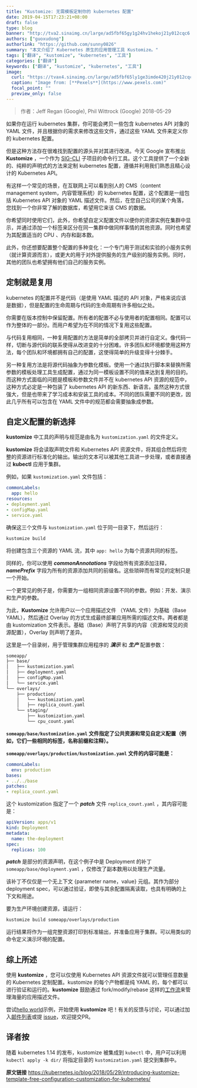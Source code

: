 ```yaml
---
title: "Kustomize: 无需模板定制你的 kubernetes 配置"
date: 2019-04-15T17:23:21+08:00
draft: false
type: blog
banner: "http://tva2.sinaimg.cn/large/ad5fbf65gy1g24hv1hekoj21y012cqc6.jpg"
authors: ["guoxudong"]
authorlink: "https://github.com/sunny0826"
summary: "本文介绍了 Kubernetes 原生的应用管理工具 Kustomize。"
tags: ["翻译", "kustomize", "kubernetes", "工具"]
categories: ["翻译"]
keywords: ["翻译", "kustomize", "kubernetes", "工具"]
image:
  curl: "https://tvax4.sinaimg.cn/large/ad5fbf65ly1ge3imde420j21y012cqc6.jpg"
  caption: "Image from: [**Pexels**](https://www.pexels.com)"
  focal_point: ""
  preview_only: false
---
```

> 作者：Jeff Regan (Google), Phil Wittrock (Google) 2018-05-29

如果你在运行 kubernetes 集群，你可能会拷贝一些包含 kubernetes API 对象的 YAML 文件，并且根据你的需求来修改这些文件，通过这些 YAML 文件来定义你的 kubernetes 配置。

但是这种方法存在很难找到配置的源头并对其进行改进。今天 Google 宣布推出 **Kustomize** ，一个作为 [SIG-CLI](https://github.com/kubernetes/community/tree/master/sig-cli) 子项目的命令行工具。这个工具提供了一个全新的、纯粹的声明式的方法来定制 kubernetes 配置，遵循并利用我们熟悉且精心设计的 Kubernetes API。

有这样一个常见的场景，在互联网上可以看到别人的 CMS（content management system，内容管理系统）的 kubernetes 配置，这个配置是一组包括 Kubernetes API 对象的 YAML 描述文件。然后，在您自己公司的某个角落，您找到一个你非常了解的数据库，希望用它来该 CMS 的数据。

你希望同时使用它们，此外，你希望自定义配置文件以便你的资源实例在集群中显示，并通过添加一个标签来区分在同一集群中做同样事情的其他资源。同时也希望为其配置适当的 CPU 、内存和副本数。

此外，你还想要配置整个配置的多种变化：一个专门用于测试和实验的小服务实例（就计算资源而言），或更大的用于对外提供服务的生产级别的服务实例。同时，其他的团队也希望拥有他们自己的服务实例。

## 定制就是复用
kubernetes 的配置并不是代码（是使用 YAML 描述的 API 对象，严格来说应该是数据），但是配置的生命周期与代码的生命周期有许多相似之处。

你需要在版本控制中保留配置。所有者的配置不必与使用者的配置相同。配置可以作为整体的一部分。而用户希望为在不同的情况下复用这些配置。

与代码复用相同，一种复用配置的方法是简单的全部拷贝并进行自定义。像代码一样，切断与源代码的联系使得从改进变的十分困难。许多团队和环境都使用这种方法，每个团队和环境都拥有自己的配置，这使得简单的升级变得十分棘手。

另一种复用方法是将源代码抽象为参数化模板。使用一个通过执行脚本来替换所需参数的模板处理工具生成配置，通过为同一模板设置不同的值来达到复用的目的。而这种方式面临的问题是模板和参数文件并不在 kubernetes API 资源的规范中，这种方式必定是一种包装了 kubernetes API 的新东西、新语言。虽然这种方式很强大，但是也带来了学习成本和安装工具的成本。不同的团队需要不同的更改，因此几乎所有可以包含在 YAML 文件中的规范都会需要抽象成参数。

## 自定义配置的新选择
**kustomize** 中工具的声明与规范是由名为 ```kustomization.yaml``` 的文件定义。

**kustomize** 将会读取声明文件和 Kubernetes API 资源文件，将其组合然后将完整的资源进行标准化的输出。输出的文本可以被其他工具进一步处理，或者直接通过 **kubectl** 应用于集群。

例如，如果 ```kustomization.yaml``` 文件包括：

```yaml
commonLabels:
  app: hello
resources:
- deployment.yaml
- configMap.yaml
- service.yaml
```

确保这三个文件与 ```kustomization.yaml``` 位于同一目录下，然后运行：

```bash
kustomize build
```

将创建包含三个资源的 YAML 流，其中 ```app: hello``` 为每个资源共同的标签。

同样的，你可以使用 ***commonAnnotations*** 字段给所有资源添加注释， ***namePrefix*** 字段为所有的资源添加共同的前缀名。这些琐碎而有常见的定制只是一个开始。

一个更常见的例子是，你需要为一组相同资源设置不同的参数。例如：开发、演示和生产的参数。

为此，**Kustomize** 允许用户以一个应用描述文件 （YAML 文件）为基础（Base YAML），然后通过 Overlay 的方式生成最终部署应用所需的描述文件。两者都是由 kustomization 文件表示。基础（Base）声明了共享的内容（资源和常见的资源配置），Overlay 则声明了差异。

这里是一个目录树，用于管理集群应用程序的 ***演示*** 和 ***生产*** 配置参数：

```bash
someapp/
├── base/
│   ├── kustomization.yaml
│   ├── deployment.yaml
│   ├── configMap.yaml
│   └── service.yaml
└── overlays/
    ├── production/
    │   └── kustomization.yaml
    │   ├── replica_count.yaml
    └── staging/
        ├── kustomization.yaml
        └── cpu_count.yaml
```

**```someapp/base/kustomization.yaml``` 文件指定了公共资源和常见自定义配置（例如，它们一些相同的标签，名称前缀和注释）。**

**```someapp/overlays/production/kustomization.yaml``` 文件的内容可能是：**

```yaml
commonLabels:
  env: production
bases:
- ../../base
patches:
- replica_count.yaml
```

这个 kustomization 指定了一个 ***patch*** 文件 ```replica_count.yaml``` ，其内容可能是：

```yaml
apiVersion: apps/v1
kind: Deployment
metadata:
  name: the-deployment
spec:
  replicas: 100
```

***patch*** 是部分的资源声明，在这个例子中是 Deployment 的补丁 ```someapp/base/deployment.yaml``` ，仅修改了副本数用以处理生产流量。

该补丁不仅仅是一个无上下文 {parameter name，value} 元组。其作为部分 deployment spec，可以通过验证，即使与其余配置隔离读取，也具有明确的上下文和用途。

要为生产环境创建资源，请运行：

```bash
kustomize build someapp/overlays/production
```

运行结果将作为一组完整资源打印到标准输出，并准备应用于集群。可以用类似的命令定义演示环境的配置。

## 综上所述
使用 **kustomize** ，您可以仅使用 Kubernetes API 资源文件就可以管理任意数量的 Kubernetes 定制配置。kustomize 的每个产物都是纯 YAML 的，每个都可以进行验证和运行的。**kustomize** 鼓励通过 fork/modify/rebase 这样的[工作流](https://github.com/kubernetes-sigs/kustomize/blob/master/docs/workflows.md)来管理海量的应用描述文件。

尝试[hello world](https://github.com/kubernetes-sigs/kustomize/tree/master/examples/helloWorld)示例，开始使用 **kustomize** 吧！有关的反馈与讨论，可以通过加入[邮件列表](https://groups.google.com/forum/#!forum/kustomize)或提 [issue](https://github.com/kubernetes-sigs/kustomize/issues/new)，欢迎提交PR。

## 译者按
随着 kubernetes 1.14 的发布，kustomize 被集成到 ```kubectl``` 中，用户可以利用 ```kubectl apply -k dir/``` 将指定目录的 ```kustomization.yaml``` 提交到集群中。

**原文链接** https://kubernetes.io/blog/2018/05/29/introducing-kustomize-template-free-configuration-customization-for-kubernetes/